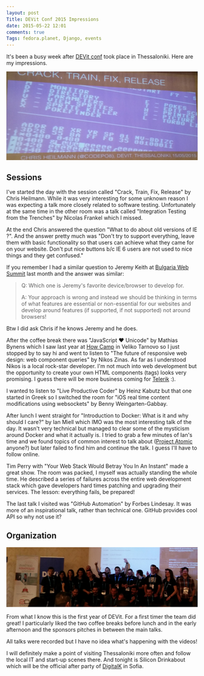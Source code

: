```yaml
---
layout: post
Title: DEVit Conf 2015 Impressions
date: 2015-05-22 12:01
comments: true
Tags: fedora.planet, Django, events
---
```


It's been a busy week after [DEVit conf](http://devitconf.org/) took place in
Thessaloniki. Here are my impressions.

![Crack, Train, Fix, Release](/images/devit2015.jpg "Crack, Train, Fix, Release")

Sessions
--------

I've started the day with the session called "Crack, Train, Fix, Release" by 
Chris Heilmann. While it was very interesting for some unknown reason I
was expecting a talk more closely related to software testing. Unfortunately at the
same time in the other room was a talk called "Integration Testing from the Trenches"
by Nicolas Frankel which I missed.

At the end Chris answered the question "What to do about old versions of IE ?".
And the answer pretty much was "Don't try to support everything, leave them with
basic functionality so that users can achieve what they came for on your website.
Don't put nice buttons b/c IE 6 users are not used to nice things and they get confused."

If you remember I had a similar question to Jeremy Keith at 
[Bulgaria Web Summit](/blog/2015/04/20/videos-from-bulgaria-web-summit-2015/) last month
and the answer was similar:

> Q: Which one is Jeremy's favorite device/browser to develop for.
>
> A: Your approach is wrong and instead we should be thinking in terms of what features are 
> essential or non-essential for our websites and develop around features
> (if supported, if not supported) not around browsers!

Btw I did ask Chris if he knows Jeremy and he does.

After the coffee break there was "JavaScript ♥ Unicode" by Mathias Bynens which
I saw last year at [How Camp](http://how.camp/) in Veliko Tarnovo so I just stopped by
to say hi and went to listen to 
"The future of responsive web design: web component queries" by Nikos Zinas.
As far as I understood Nikos is a local rock-star developer. I'm not much into web
development but the opportunity to create your own HTML components (tags) looks
very promising. I guess there will be more business coming for
[Telerik](http://telerik.com) :).

I wanted to listen to "Live Productive Coder" by Heinz Kabutz but that one started
in Greek so I switched the room for 
"iOS real time content modifications using websockets" by  Benny Weingarten-Gabbay.


After lunch I went straight for
"Introduction to Docker: What is it and why should I care?" by Ian Miell
which IMO was the most interesting talk of the day. It wasn't very technical but
managed to clear some of the mysticism around Docker and what it actually is.
I tried to grab a few minutes of Ian's time and we found topics of common interest
to talk about ([Project Atomic](http://www.projectatomic.io/) anyone?) but later
failed to find him and continue the talk. I guess I'll have to follow online.


Tim Perry with "Your Web Stack Would Betray You In An Instant" made a great show.
The room was packed, I myself was actually standing the whole time. He described a series
of failures across the entire web development stack which gave developers hard times
patching and upgrading their services. The lesson: everything fails, be prepared!

The last talk I visited was "GitHub Automation" by Forbes Lindesay. It was more of an
inspirational talk, rather than technical one. GitHub provides cool API so why not use it?


Organization
-------------

![DEVit team](/images/devit2015team.jpg "DEVit team")

From what I know this is the first year of DEVit. For a first timer the team did great!
I particularly liked the two coffee breaks before lunch and in the early afternoon and the
sponsors pitches in between the main talks.

All talks were recorded but I have no idea what's happening with the videos!

I will definitely make a point of visiting Thessaloniki more often and follow the local
IT and start-up scenes there. And tonight is Silicon Drinkabout which will be the official
after party of [DigitalK](http://digitalk.bg/) in Sofia.


